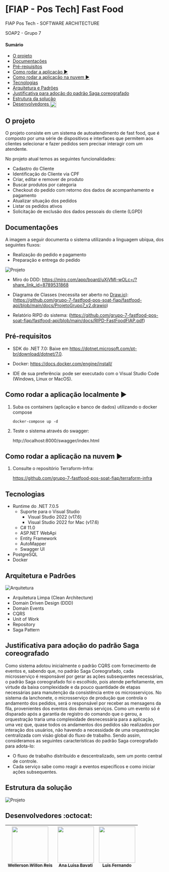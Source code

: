 # [FIAP - Pos Tech] Fast Food

FIAP Pos Tech - SOFTWARE ARCHITECTURE

SOAP2 - Grupo 7

#### Sumário
   * [O projeto](#o-projeto)
   * [Documentações](#documentações)
   * [Pré-requisitos](#pré-requisitos)
   * [Como rodar a aplicação <g-emoji class="g-emoji" alias="arrow_forward" fallback-src="https://github.githubassets.com/images/icons/emoji/unicode/25b6.png">▶️</g-emoji>](#como-rodar-a-aplicação-️)
   * [Como rodar a aplicação na nuvem <g-emoji class="g-emoji" alias="arrow_forward" fallback-src="https://github.githubassets.com/images/icons/emoji/unicode/25b6.png">▶️</g-emoji>](#Como-rodar-a-aplicação-na-nuvem)
   * [Tecnologias](#tecnologias)
   * [Arquitetura e Padrões](#arquitetura-e-padrões)
   * [Justificativa para adoção do padrão Saga coreografado](#justificativa-para-adoção-do-padrão-saga-coreografado)
   * [Estrutura da solução](#estrutura-da-solução)
   * [Desenvolvedores <img class="emoji" title=":octocat:" alt=":octocat:" src="https://github.githubassets.com/images/icons/emoji/octocat.png" height="20" width="20" align="absmiddle">](#desenvolvedores-octocat)

## O projeto

O projeto consiste em um sistema de autoatendimento de fast food, que é composto por uma série de dispositivos e interfaces que permitem aos clientes selecionar e fazer pedidos sem precisar interagir com um atendente. 

No projeto atual temos as seguintes funcionalidades:
- Cadastro do Cliente
- Identificação do Cliente via CPF
- Criar, editar e remover de produto
- Buscar produtos por categoria
- Checkout do pedido com retorno dos dados de acompanhamento e pagamento
- Atualizar situação dos pedidos
- Listar os pedidos ativos
- Solicitação de exclusão dos dados pessoais do cliente (LGPD)

## Documentações

A imagem a seguir documenta o sistema utilizando a linguagem ubíqua, dos seguintes fluxos:
- Realização do pedido e pagamento
- Preparação e entrega do pedido

![Projeto](./docs/DDD.png)


- Miro do DDD: https://miro.com/app/board/uXjVMI-wOLc=/?share_link_id=8789531868

- Diagrama de Classes (necessita ser aberto no [Draw.io](https://www.drawio.com/)): (https://github.com/grupo-7-fastfood-pos-soat-fiap/fastfood-api/blob/main/docs/ProjetoGrupo7_v2.drawio)

- Relatório RIPD do sistema: (https://github.com/grupo-7-fastfood-pos-soat-fiap/fastfood-api/blob/main/docs/RIPD-FastFoodFIAP.pdf)

## Pré-requisitos

- SDK do .NET 7.0: Baixe em https://dotnet.microsoft.com/pt-br/download/dotnet/7.0.
- Docker: https://docs.docker.com/engine/install/

- IDE de sua preferência: pode ser executado com o Visual Studio Code (Windows, Linux or MacOS).


## Como rodar a aplicação localmente ▶️

1. Suba os containers (aplicação e banco de dados) utilizando o docker compose

   `docker-compose up -d`

2. Teste o sistema através do swagger:

   http://localhost:8000/swagger/index.html

## Como rodar a aplicação na nuvem ▶️

1. Consulte o repositório Terraform-Infra:

   https://github.com/grupo-7-fastfood-pos-soat-fiap/terraform-infra

## Tecnologias

- Runtime do .NET 7.0.5
    - Suporte para o Visual Studio
        - Visual Studio 2022 (v17.6)
        - Visual Studio 2022 for Mac (v17.6)
    - C# 11.0
    - ASP.NET WebApi
    - Entity Framework
    - AutoMapper
    - Swagger UI
- PostgreSQL 
- Docker

## Arquitetura e Padrões

![Arquitetura](./docs/CleanArchitecture.png)

- Arquitetura Limpa (Clean Architecture)
- Domain Driven Design (DDD)
- Domain Events
- CQRS
- Unit of Work
- Repository
- Saga Pattern

## Justificativa para adoção do padrão Saga coreografado

Como sistema adotou inicialmente o padrão CQRS com fornecimento de eventos e, sabendo que, no padrão Saga Coreografado, cada microsserviço é responsável por gerar as ações subsequentes necessárias, o padrão Saga coreografado foi o escolhido, pois atende perfeitamente, em virtude da baixa complexidade e da pouco quantidade de etapas necessárias para manutenção da consistência entre os microsserviços.  No sistema da lanchonete, o microsserviço de produção que controla o andamento dos pedidos, será o responsável por receber as mensagens da fila, provenientes dos eventos dos demais serviços. Como um evento só é disparado após a garantia de registro do comando que o gerou, a orquestração traria uma complexidade desnecessária para a aplicação, uma vez que, quase todos os andamentos dos pedidos são realizados por interação dos usuários, não havendo a necessidade de uma orquestração centralizada com visão global do fluxo de trabalho. Sendo assim, consideramos as seguintes características do padrão Saga coreografado para adota-lo:

- O fluxo de trabalho distribuído e descentralizado, sem um ponto central de controle.
- Cada serviço sabe como reagir a eventos específicos e como iniciar ações subsequentes.


## Estrutura da solução

![Projeto](./docs/Projeto.png) 


## Desenvolvedores :octocat:

| [<img src="https://avatars.githubusercontent.com/u/62022498?v=4" width=115><br><sub>Wellerson Willon Reis</sub>](https://github.com/brwillon) | [<img src="https://avatars.githubusercontent.com/u/15663232?v=4" width=115><br><sub>Ana Luisa Bavati</sub>](https://github.com/analuisabavati) |  [<img src="https://avatars.githubusercontent.com/u/67171626?v=4" width=115><br><sub>Luis Fernando</sub>](https://github.com/luisfernandodass) |
| :---: | :---: | :---:
